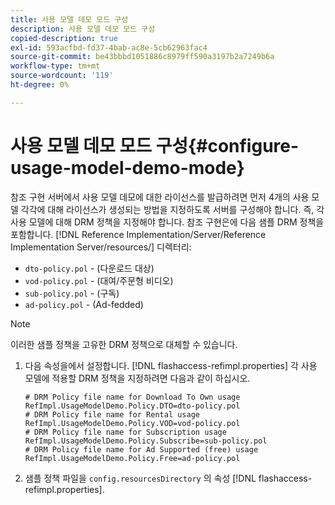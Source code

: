 ```yaml
---
title: 사용 모델 데모 모드 구성
description: 사용 모델 데모 모드 구성
copied-description: true
exl-id: 593acfbd-fd37-4bab-ac8e-5cb62963fac4
source-git-commit: be43bbbd1051886c8979ff590a3197b2a7249b6a
workflow-type: tm+mt
source-wordcount: '119'
ht-degree: 0%

---
```


# 사용 모델 데모 모드 구성{#configure-usage-model-demo-mode}

참조 구현 서버에서 사용 모델 데모에 대한 라이선스를 발급하려면 먼저 4개의 사용 모델 각각에 대해 라이선스가 생성되는 방법을 지정하도록 서버를 구성해야 합니다. 즉, 각 사용 모델에 대해 DRM 정책을 지정해야 합니다. 참조 구현은에 다음 샘플 DRM 정책을 포함합니다. [!DNL Reference Implementation/Server/Reference Implementation Server/resources/] 디렉터리:

* `dto-policy.pol` - (다운로드 대상)
* `vod-policy.pol` - (대여/주문형 비디오)
* `sub-policy.pol` - (구독)
* `ad-policy.pol` - (Ad-fedded)

>[!NOTE]
>
>이러한 샘플 정책을 고유한 DRM 정책으로 대체할 수 있습니다.

1. 다음 속성을에서 설정합니다. [!DNL flashaccess-refimpl.properties] 각 사용 모델에 적용할 DRM 정책을 지정하려면 다음과 같이 하십시오.

   ```
   # DRM Policy file name for Download To Own usage 
   RefImpl.UsageModelDemo.Policy.DTO=dto-policy.pol 
   # DRM Policy file name for Rental usage 
   RefImpl.UsageModelDemo.Policy.VOD=vod-policy.pol 
   # DRM Policy file name for Subscription usage 
   RefImpl.UsageModelDemo.Policy.Subscribe=sub-policy.pol 
   # DRM Policy file name for Ad Supported (free) usage 
   RefImpl.UsageModelDemo.Policy.Free=ad-policy.pol
   ```

1. 샘플 정책 파일을 `config.resourcesDirectory` 의 속성 [!DNL flashaccess-refimpl.properties].
